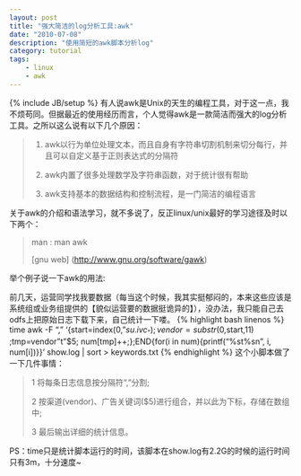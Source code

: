 ```yaml
---
layout: post
title: "强大简洁的log分析工具:awk"
date: "2010-07-08"
description: "使用简短的awk脚本分析log"
category: tutorial
tags:
    - linux
    - awk
---
```

{% include JB/setup %}
有人说awk是Unix的天生的编程工具，对于这一点，我不烦苟同。但据最近的使用经历而言，个人觉得awk是一款简洁而强大的log分析工具。之所以这么说有以下几个原因：
>1. awk以行为单位处理文本，而且自身有字符串切割机制来切分每行，并且可以自定义基于正则表达式的分隔符
>
>2. awk内置了很多处理数学及字符串函数，对于统计很有帮助
>
>3. awk支持基本的数据结构和控制流程，是一门简洁的编程语言

关于awk的介绍和语法学习，就不多说了，反正linux/unix最好的学习途径及时以下两个：
> man : man awk
>
> [gnu web] (http://www.gnu.org/software/gawk)

举个例子说一下awk的用法:

前几天，运营同学找我要数据（每当这个时候，我其实挺郁闷的，本来这些应该是系统组或业务组提供的【貌似运营要的数据挺诡异的】），没办法，我只能自己去odfs上把原始日志下载下来，自己统计一下喽。
{% highlight bash linenos %}
time awk -F “,” ‘{start=index($0,”su.ivc_”);vendor=substr($0,start,11) ;tmp=vendor”t”$5; num[tmp]++;};END{for(i in num){printf(“%st%sn”, i, num[i])}}’ show.log | sort > keywords.txt
{% endhighlight %}
这个小脚本做了一下几件事情：
>1 将每条日志信息按分隔符“,”分割;
>
>2 按渠道(vendor)、广告关键词($5)进行组合，并以此为下标，存储在数组中;
>
>3 最后输出详细的统计信息。

PS：time只是统计脚本运行的时间，该脚本在show.log有2.2G的时候的运行时间只有3m，十分速度~
